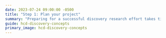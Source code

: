 ```yaml
---
date: 2023-07-24 09:00:00 -0500
title: "Step 1: Plan your project"
summary: "Preparing for a successful discovery research effort takes time and step-by-step planning."
guide: hcd-discovery-concepts
primary_image: hcd-discovery-concepts
---
```

